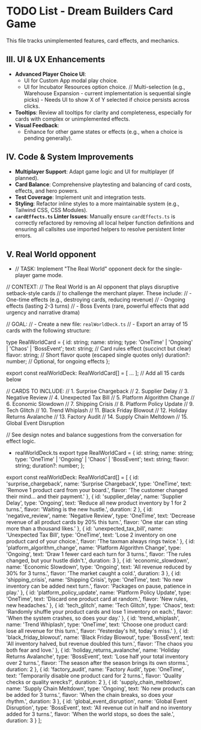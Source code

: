 # TODO List - Dream Builders Card Game

This file tracks unimplemented features, card effects, and mechanics.

## III. UI & UX Enhancements

- **Advanced Player Choice UI**: 
    - UI for Custom App modal play choice.
    - UI for Incubator Resources option choice.
    // Multi-selection (e.g., Warehouse Expansion - current implementation is sequential single picks) - Needs UI to show X of Y selected if choice persists across clicks.
- **Tooltips**: Review all tooltips for clarity and completeness, especially for cards with complex or unimplemented effects.
- **Visual Feedback**: 
    - Enhance for other game states or effects (e.g., when a choice is pending generally).

## IV. Code & System Improvements

- **Multiplayer Support**: Adapt game logic and UI for multiplayer (if planned).
- **Card Balance**: Comprehensive playtesting and balancing of card costs, effects, and hero powers.
- **Test Coverage**: Implement unit and integration tests.
- **Styling**: Refactor inline styles to a more maintainable system (e.g., Tailwind CSS, CSS Modules).
- **`cardEffects.ts` Linter Issues**: Manually ensure `cardEffects.ts` is correctly refactored by removing all local helper function definitions and ensuring all callsites use imported helpers to resolve persistent linter errors. 


## V. Real World opponent
- // TASK: Implement "The Real World" opponent deck for the single-player game mode.

// CONTEXT:
// The Real World is an AI opponent that plays disruptive setback-style cards
// to challenge the merchant player. These include:
// - One-time effects (e.g., destroying cards, reducing revenue)
// - Ongoing effects (lasting 2-3 turns)
// - Boss Events (rare, powerful effects that add urgency and narrative drama)

// GOAL:
// - Create a new file: `realWorldDeck.ts`
// - Export an array of 15 cards with the following structure:

type RealWorldCard = {
  id: string;
  name: string;
  type: 'OneTime' | 'Ongoing' | 'Chaos' | 'BossEvent';
  text: string;           // Card rules effect (succinct but clear)
  flavor: string;         // Short flavor quote (escaped single quotes only)
  duration?: number;      // Optional, for ongoing effects
};

export const realWorldDeck: RealWorldCard[] = [ ... ]; // Add all 15 cards below

// CARDS TO INCLUDE:
// 1. Surprise Chargeback
// 2. Supplier Delay
// 3. Negative Review
// 4. Unexpected Tax Bill
// 5. Platform Algorithm Change
// 6. Economic Slowdown
// 7. Shipping Crisis
// 8. Platform Policy Update
// 9. Tech Glitch
// 10. Trend Whiplash
// 11. Black Friday Blowout
// 12. Holiday Returns Avalanche
// 13. Factory Audit
// 14. Supply Chain Meltdown
// 15. Global Event Disruption

// See design notes and balance suggestions from the conversation for effect logic.

- realWorldDeck.ts
export type RealWorldCard = {
  id: string;
  name: string;
  type: 'OneTime' | 'Ongoing' | 'Chaos' | 'BossEvent';
  text: string;
  flavor: string;
  duration?: number;
};

export const realWorldDeck: RealWorldCard[] = [
  {
    id: 'surprise_chargeback',
    name: 'Surprise Chargeback',
    type: 'OneTime',
    text: 'Remove 1 product card from your board.',
    flavor: 'The customer changed their mind... and their payment.'
  },
  {
    id: 'supplier_delay',
    name: 'Supplier Delay',
    type: 'Ongoing',
    text: 'Reduce all new product inventory by 1 for 2 turns.',
    flavor: 'Waiting is the new hustle.',
    duration: 2
  },
  {
    id: 'negative_review',
    name: 'Negative Review',
    type: 'OneTime',
    text: 'Decrease revenue of all product cards by 20% this turn.',
    flavor: 'One star can sting more than a thousand likes.'
  },
  {
    id: 'unexpected_tax_bill',
    name: 'Unexpected Tax Bill',
    type: 'OneTime',
    text: 'Lose 2 inventory on one product card of your choice.',
    flavor: 'The taxman always rings twice.'
  },
  {
    id: 'platform_algorithm_change',
    name: 'Platform Algorithm Change',
    type: 'Ongoing',
    text: 'Draw 1 fewer card each turn for 3 turns.',
    flavor: 'The rules changed, but your hustle didn\'t.',
    duration: 3
  },
  {
    id: 'economic_slowdown',
    name: 'Economic Slowdown',
    type: 'Ongoing',
    text: 'All revenue reduced by 30% for 3 turns.',
    flavor: 'The market caught a cold.',
    duration: 3
  },
  {
    id: 'shipping_crisis',
    name: 'Shipping Crisis',
    type: 'OneTime',
    text: 'No new inventory can be added next turn.',
    flavor: 'Packages on pause, patience in play.'
  },
  {
    id: 'platform_policy_update',
    name: 'Platform Policy Update',
    type: 'OneTime',
    text: 'Discard one product card at random.',
    flavor: 'New rules, new headaches.'
  },
  {
    id: 'tech_glitch',
    name: 'Tech Glitch',
    type: 'Chaos',
    text: 'Randomly shuffle your product cards and lose 1 inventory on each.',
    flavor: 'When the system crashes, so does your day.'
  },
  {
    id: 'trend_whiplash',
    name: 'Trend Whiplash',
    type: 'OneTime',
    text: 'Choose one product card: lose all revenue for this turn.',
    flavor: 'Yesterday\'s hit, today\'s miss.'
  },
  {
    id: 'black_friday_blowout',
    name: 'Black Friday Blowout',
    type: 'BossEvent',
    text: 'All inventory halved, but revenue doubled this turn.',
    flavor: 'The chaos you both fear and love.'
  },
  {
    id: 'holiday_returns_avalanche',
    name: 'Holiday Returns Avalanche',
    type: 'BossEvent',
    text: 'Lose half your total inventory over 2 turns.',
    flavor: 'The season after the season brings its own storms.',
    duration: 2
  },
  {
    id: 'factory_audit',
    name: 'Factory Audit',
    type: 'OneTime',
    text: 'Temporarily disable one product card for 2 turns.',
    flavor: 'Quality checks or quality wrecks?',
    duration: 2
  },
  {
    id: 'supply_chain_meltdown',
    name: 'Supply Chain Meltdown',
    type: 'Ongoing',
    text: 'No new products can be added for 3 turns.',
    flavor: 'When the chain breaks, so does your rhythm.',
    duration: 3
  },
  {
    id: 'global_event_disruption',
    name: 'Global Event Disruption',
    type: 'BossEvent',
    text: 'All revenue cut in half and no inventory added for 3 turns.',
    flavor: 'When the world stops, so does the sale.',
    duration: 3
  }
];
